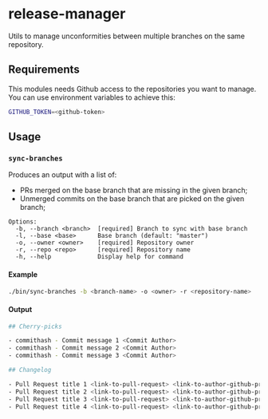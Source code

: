 # release-manager
Utils to manage unconformities between multiple branches on the same repository.

## Requirements
This modules needs Github access to the repositories you want to manage. You can use environment variables to achieve this:

```sh
GITHUB_TOKEN=<github-token>
```

## Usage

### `sync-branches`

Produces an output with a list of:
- PRs merged on the base branch that are missing in the given branch;
- Unmerged commits on the base branch that are picked on the given branch;

```
Options:
  -b, --branch <branch>  [required] Branch to sync with base branch
  -l, --base <base>      Base branch (default: "master")
  -o, --owner <owner>    [required] Repository owner
  -r, --repo <repo>      [required] Repository name
  -h, --help             Display help for command
```

#### Example

```sh
./bin/sync-branches -b <branch-name> -o <owner> -r <repository-name>
```

#### Output

```sh
## Cherry-picks

- commithash - Commit message 1 <Commit Author>
- commithash - Commit message 2 <Commit Author>
- commithash - Commit message 3 <Commit Author>

## Changelog

- Pull Request title 1 <link-to-pull-request> <link-to-author-github-profile>
- Pull Request title 2 <link-to-pull-request> <link-to-author-github-profile>
- Pull Request title 3 <link-to-pull-request> <link-to-author-github-profile>
- Pull Request title 4 <link-to-pull-request> <link-to-author-github-profile>
```
